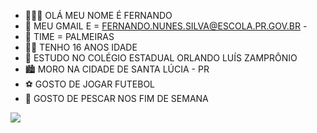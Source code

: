 

- 🙎🏻‍♂️  OLÁ MEU NOME É FERNANDO
- 💯  MEU GMAIL E = FERNANDO.NUNES.SILVA@ESCOLA.PR.GOV.BR  -
-  💚 TIME = PALMEIRAS
- 👦🏻  TENHO 16 ANOS IDADE 
- 🏡 ESTUDO NO COLÉGIO ESTADUAL ORLANDO LUÍS ZAMPRÔNIO
- 🏙️ MORO NA CIDADE DE SANTA LÚCIA - PR  
- ⚽ GOSTO DE JOGAR FUTEBOL 
- 🎣 GOSTO DE PESCAR NOS FIM DE SEMANA 

![](https://media.tenor.com/c2_kLUjifZYAAAAC/peaceful-place.gif)





